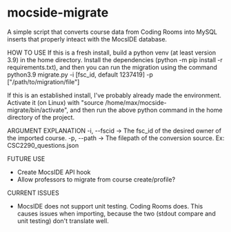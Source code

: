 # mocside-migrate

A simple script that converts course data from Coding Rooms into MySQL inserts
that properly inteact with the MocsIDE database.

HOW TO USE
If this is a fresh install, build a python venv (at least version 3.9) in the
home directory. Install the dependencies (python -m pip install -r requirements.txt),
and then you can run the migration using the command
  python3.9 migrate.py -i [fsc_id, default 1237419] -p ["/path/to/migration/file"]

If this is an established install, I've probably already made the environment.
Activate it (on Linux) with "source /home/max/mocside-migrate/bin/activate",
and then run the above python command in the home directory of the project.

ARGUMENT EXPLANATION
  -i, --fscid -> The fsc_id of the desired owner of the imported course.
  -p, --path  -> The filepath of the conversion source. Ex: CSC2290_questions.json

FUTURE USE
  * Create MocsIDE API hook
  * Allow professors to migrate from course create/profile?

CURRENT ISSUES
  * MocsIDE does not support unit testing. Coding Rooms does. This causes issues
  when importing, because the two (stdout compare and unit testing) don't translate well.
